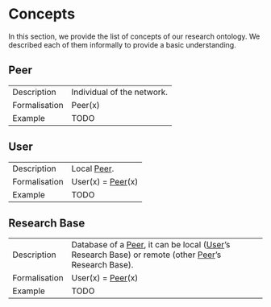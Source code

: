 # Concepts

In this section, we provide the list of concepts of our research ontology.
We described each of them informally to provide a basic understanding.

## Peer

|||
|---|---|
| Description   | Individual of the network. |
| Formalisation | Peer(x) |
| Example       | TODO |

## User

|||
|---|---|
| Description   | Local [Peer](#Peer). |
| Formalisation | User(x) = [Peer](#Peer)(x) |
| Example       | TODO |


## Research Base

|||
|---|---|
| Description   | Database of a [Peer](#Peer), it can be local ([User](#User)’s Research Base) or remote (other [Peer](#Peer)’s Research Base). |
| Formalisation | User(x) = [Peer](#Peer)(x) |
| Example       | TODO |
